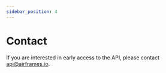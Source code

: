 ```yaml
---
sidebar_position: 4
---
```


# Contact

If you are interested in early access to the API, please contact [api@airframes.io](mailto:api@airframes.io).
